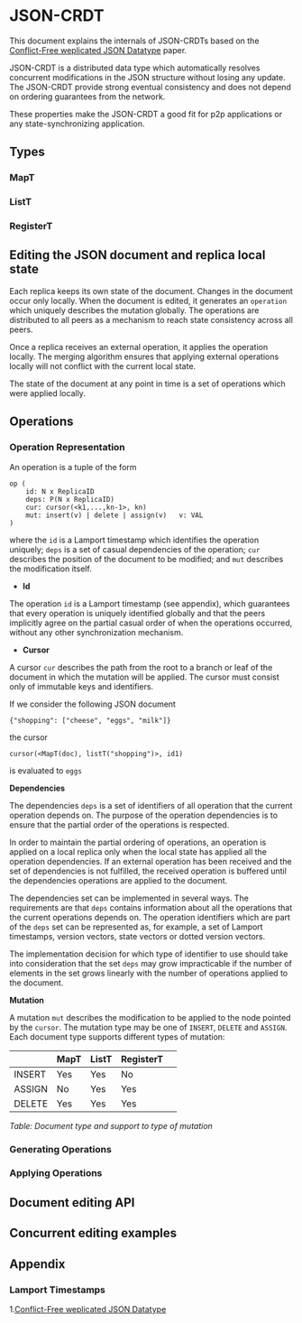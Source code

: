 # JSON-CRDT

This document explains the internals of JSON-CRDTs based on the 
[Conflict-Free weplicated JSON Datatype](https://arxiv.org/pdf/1608.03960.pdf) 
paper.

JSON-CRDT is a distributed data type which automatically resolves concurrent 
modifications in the JSON structure without losing any update. The JSON-CRDT
provide strong eventual consistency and does not depend on ordering guarantees
from the network.

These properties make the JSON-CRDT a good fit for p2p applications or any
state-synchronizing application.

## Types

### MapT
### ListT
### RegisterT

## Editing the JSON document and replica local state

Each replica keeps its own state of the document. Changes in the document 
occur only locally. When the document is edited, it generates an `operation` 
which uniquely describes the mutation globally. The operations are distributed 
to all peers as a mechanism to reach state consistency across all peers.

Once a replica receives an external operation, it applies the operation locally. 
The merging algorithm ensures that applying external operations locally will 
not conflict with the current local state.

The state of the document at any point in time is a set of operations which were
applied locally.

## Operations

### Operation Representation

An operation is a tuple of the form

```
op (
	id: N x ReplicaID
	deps: P(N x ReplicaID)
	cur: cursor(<k1,...,kn-1>, kn)
	mut: insert(v) | delete | assign(v)   v: VAL
)
```

where the `id` is a Lamport timestamp which identifies the operation uniquely; 
`deps` is a set of casual dependencies of the operation; `cur` describes the 
position of the document to be modified; and `mut` describes the modification 
itself.

- **Id**

The operation `id` is a Lamport timestamp (see appendix), which guarantees that
every operation is uniquely identified globally and that the peers implicitly
agree on the partial casual order of when the operations occurred, without any 
other synchronization mechanism.

- **Cursor**

A cursor `cur` describes the path from the root to a branch or leaf of the 
document in which the mutation will be applied. The cursor must consist only of 
immutable keys and identifiers.

If we consider the following JSON document

```
{"shopping": ["cheese", "eggs", "milk"]}
```

the cursor

```
cursor(<MapT(doc), listT("shopping")>, id1)
```

is evaluated to `eggs`


**Dependencies**

The dependencies `deps` is a set of identifiers of all operation that the current
operation depends on. The purpose of the operation dependencies is to ensure 
that the partial order of the operations is respected. 

In order to maintain the partial ordering of operations, an operation is applied 
on a local replica only when the local state has applied all the 
operation dependencies. If an external operation has been received and the set 
of dependencies is not fulfilled, the received operation is buffered until the 
dependencies operations are applied to the document.

The dependencies set can be implemented in several ways. The requirements are 
that `deps` contains information about all the operations that the current 
operations depends on.
The operation identifiers which are part of the `deps` set can be represented
as, for example, a set of Lamport timestamps, version vectors, state vectors or 
dotted version vectors. 

The implementation decision for which type of identifier to use 
should take into consideration that the set `deps` may grow impracticable if
the number of elements in the set grows linearly with the number of
operations applied to the document.

**Mutation**

A mutation `mut` describes the modification to be applied to the node
pointed by the `cursor`. The mutation type may be one of `INSERT`, `DELETE`
and `ASSIGN`. Each document type supports different types of mutation:

|        | MapT | ListT | RegisterT |   |
|--------|------|-------|-----------|---|
| INSERT | Yes  | Yes   | No        |   |
| ASSIGN | No   | Yes   | Yes       |   |
| DELETE | Yes  | Yes   | Yes       |   |

*Table: Document type and support to type of mutation*

### Generating Operations

### Applying Operations

## Document editing API

## Concurrent editing examples

## Appendix

### Lamport Timestamps 

1.[Conflict-Free weplicated JSON Datatype](https://arxiv.org/pdf/1608.03960.pdf) 

